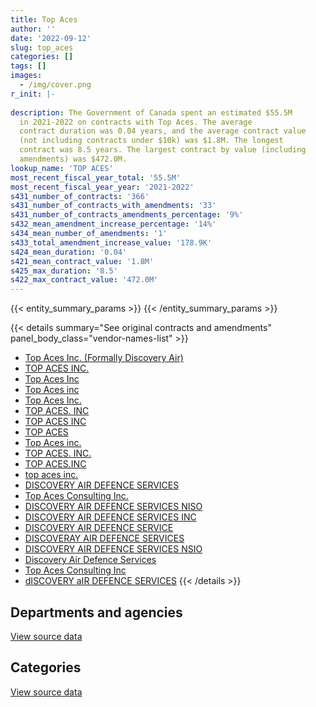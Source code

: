 ```yaml
---
title: Top Aces
author: ''
date: '2022-09-12'
slug: top_aces
categories: []
tags: []
images:
  - /img/cover.png
r_init: |-
  
description: The Government of Canada spent an estimated $55.5M
  in 2021-2022 on contracts with Top Aces. The average
  contract duration was 0.04 years, and the average contract value
  (not including contracts under $10k) was $1.8M. The longest
  contract was 8.5 years. The largest contract by value (including
  amendments) was $472.0M.
lookup_name: 'TOP ACES'
most_recent_fiscal_year_total: '55.5M'
most_recent_fiscal_year_year: '2021-2022'
s431_number_of_contracts: '366'
s431_number_of_contracts_with_amendments: '33'
s431_number_of_contracts_amendments_percentage: '9%'
s432_mean_amendment_increase_percentage: '14%'
s434_mean_number_of_amendments: '1'
s433_total_amendment_increase_value: '178.9K'
s424_mean_duration: '0.04'
s421_mean_contract_value: '1.8M'
s425_max_duration: '8.5'
s422_max_contract_value: '472.0M'
---
```


<script src="/rmarkdown-libs/htmlwidgets/htmlwidgets.js"></script>
<link href="/rmarkdown-libs/datatables-css/datatables-crosstalk.css" rel="stylesheet" />
<script src="/rmarkdown-libs/datatables-binding/datatables.js"></script>
<script src="/rmarkdown-libs/jquery/jquery-3.6.0.min.js"></script>
<link href="/rmarkdown-libs/dt-core-bootstrap/css/dataTables.bootstrap.min.css" rel="stylesheet" />
<link href="/rmarkdown-libs/dt-core-bootstrap/css/dataTables.bootstrap.extra.css" rel="stylesheet" />
<script src="/rmarkdown-libs/dt-core-bootstrap/js/jquery.dataTables.min.js"></script>
<script src="/rmarkdown-libs/dt-core-bootstrap/js/dataTables.bootstrap.min.js"></script>
<link href="/rmarkdown-libs/crosstalk/css/crosstalk.min.css" rel="stylesheet" />
<script src="/rmarkdown-libs/crosstalk/js/crosstalk.min.js"></script>
<script src="/rmarkdown-libs/htmlwidgets/htmlwidgets.js"></script>
<link href="/rmarkdown-libs/datatables-css/datatables-crosstalk.css" rel="stylesheet" />
<script src="/rmarkdown-libs/datatables-binding/datatables.js"></script>
<script src="/rmarkdown-libs/jquery/jquery-3.6.0.min.js"></script>
<link href="/rmarkdown-libs/dt-core-bootstrap/css/dataTables.bootstrap.min.css" rel="stylesheet" />
<link href="/rmarkdown-libs/dt-core-bootstrap/css/dataTables.bootstrap.extra.css" rel="stylesheet" />
<script src="/rmarkdown-libs/dt-core-bootstrap/js/jquery.dataTables.min.js"></script>
<script src="/rmarkdown-libs/dt-core-bootstrap/js/dataTables.bootstrap.min.js"></script>
<link href="/rmarkdown-libs/crosstalk/css/crosstalk.min.css" rel="stylesheet" />
<script src="/rmarkdown-libs/crosstalk/js/crosstalk.min.js"></script>

{{< entity_summary_params >}}
{{< /entity_summary_params >}}

{{< details summary="See original contracts and amendments" panel_body_class="vendor-names-list" >}}
- [Top Aces Inc. (Formally Discovery Air)](https://search.open.canada.ca/en/ct/?sort=contract_value_f%20desc&page=1&search_text=%22Top%20Aces%20Inc.%20%28Formally%20Discovery%20Air%29%22)
- [TOP ACES INC.](https://search.open.canada.ca/en/ct/?sort=contract_value_f%20desc&page=1&search_text=%22TOP%20ACES%20INC.%22)
- [Top Aces Inc](https://search.open.canada.ca/en/ct/?sort=contract_value_f%20desc&page=1&search_text=%22Top%20Aces%20Inc%22)
- [Top Aces inc](https://search.open.canada.ca/en/ct/?sort=contract_value_f%20desc&page=1&search_text=%22Top%20Aces%20inc%22)
- [Top Aces Inc.](https://search.open.canada.ca/en/ct/?sort=contract_value_f%20desc&page=1&search_text=%22Top%20Aces%20Inc.%22)
- [TOP ACES. INC](https://search.open.canada.ca/en/ct/?sort=contract_value_f%20desc&page=1&search_text=%22TOP%20ACES.%20INC%22)
- [TOP ACES INC](https://search.open.canada.ca/en/ct/?sort=contract_value_f%20desc&page=1&search_text=%22TOP%20ACES%20INC%22)
- [TOP ACES](https://search.open.canada.ca/en/ct/?sort=contract_value_f%20desc&page=1&search_text=%22TOP%20ACES%22)
- [Top Aces inc.](https://search.open.canada.ca/en/ct/?sort=contract_value_f%20desc&page=1&search_text=%22Top%20Aces%20inc.%22)
- [TOP ACES. INC.](https://search.open.canada.ca/en/ct/?sort=contract_value_f%20desc&page=1&search_text=%22TOP%20ACES.%20INC.%22)
- [TOP ACES.INC](https://search.open.canada.ca/en/ct/?sort=contract_value_f%20desc&page=1&search_text=%22TOP%20ACES.INC%22)
- [top aces inc.](https://search.open.canada.ca/en/ct/?sort=contract_value_f%20desc&page=1&search_text=%22top%20aces%20inc.%22)
- [DISCOVERY AIR DEFENCE SERVICES](https://search.open.canada.ca/en/ct/?sort=contract_value_f%20desc&page=1&search_text=%22DISCOVERY%20AIR%20DEFENCE%20SERVICES%22)
- [Top Aces Consulting Inc.](https://search.open.canada.ca/en/ct/?sort=contract_value_f%20desc&page=1&search_text=%22Top%20Aces%20Consulting%20Inc.%22)
- [DISCOVERY AIR DEFENCE SERVICES NISO](https://search.open.canada.ca/en/ct/?sort=contract_value_f%20desc&page=1&search_text=%22DISCOVERY%20AIR%20DEFENCE%20SERVICES%20NISO%22)
- [DISCOVERY AIR DEFENCE SERVICES INC](https://search.open.canada.ca/en/ct/?sort=contract_value_f%20desc&page=1&search_text=%22DISCOVERY%20AIR%20DEFENCE%20SERVICES%20INC%22)
- [DISCOVERY AIR DEFENCE SERVICE](https://search.open.canada.ca/en/ct/?sort=contract_value_f%20desc&page=1&search_text=%22DISCOVERY%20AIR%20DEFENCE%20SERVICE%22)
- [DISCOVERAY AIR DEFENCE SERVICES](https://search.open.canada.ca/en/ct/?sort=contract_value_f%20desc&page=1&search_text=%22DISCOVERAY%20AIR%20DEFENCE%20SERVICES%22)
- [DISCOVERY AIR DEFENCE SERVICES NSIO](https://search.open.canada.ca/en/ct/?sort=contract_value_f%20desc&page=1&search_text=%22DISCOVERY%20AIR%20DEFENCE%20SERVICES%20NSIO%22)
- [Discovery Air Defence Services](https://search.open.canada.ca/en/ct/?sort=contract_value_f%20desc&page=1&search_text=%22Discovery%20Air%20Defence%20Services%22)
- [Top Aces Consulting Inc](https://search.open.canada.ca/en/ct/?sort=contract_value_f%20desc&page=1&search_text=%22Top%20Aces%20Consulting%20Inc%22)
- [dISCOVERY aIR DEFENCE SERVICES](https://search.open.canada.ca/en/ct/?sort=contract_value_f%20desc&page=1&search_text=%22dISCOVERY%20aIR%20DEFENCE%20SERVICES%22)
{{< /details >}}

## Departments and agencies

<div id="htmlwidget-1" style="width:100%;height:auto;" class="datatables html-widget"></div>
<script type="application/json" data-for="htmlwidget-1">{"x":{"style":"bootstrap","filter":"none","vertical":false,"data":[["<a href=\"/departments/dnd-mdn/\">National Defence<\/a>"],[116143255.63],[142130538.46],[55500089.82],[55500089.82]],"container":"<table class=\"table table-striped table-hover row-border order-column display\">\n  <thead>\n    <tr>\n      <th>Department<\/th>\n      <th>2018-2019<\/th>\n      <th>2019-2020<\/th>\n      <th>2020-2021<\/th>\n      <th>2021-2022<\/th>\n    <\/tr>\n  <\/thead>\n<\/table>","options":{"order":[[4,"desc"]],"pageLength":10,"autoWidth":true,"columnDefs":[{"targets":1,"render":"function(data, type, row, meta) {\n    return type !== 'display' ? data : DTWidget.formatCurrency(data, \"$\", 2, 3, \",\", \".\", true, null);\n  }"},{"targets":2,"render":"function(data, type, row, meta) {\n    return type !== 'display' ? data : DTWidget.formatCurrency(data, \"$\", 2, 3, \",\", \".\", true, null);\n  }"},{"targets":3,"render":"function(data, type, row, meta) {\n    return type !== 'display' ? data : DTWidget.formatCurrency(data, \"$\", 2, 3, \",\", \".\", true, null);\n  }"},{"targets":4,"render":"function(data, type, row, meta) {\n    return type !== 'display' ? data : DTWidget.formatCurrency(data, \"$\", 2, 3, \",\", \".\", true, null);\n  }"},{"width":"16%","targets":[1,2,3,4]},{"className":"dt-right","targets":[1,2,3,4]}],"orderClasses":false}},"evals":["options.columnDefs.0.render","options.columnDefs.1.render","options.columnDefs.2.render","options.columnDefs.3.render"],"jsHooks":[]}</script>
<p class="text-right">
<a href="https://github.com/GoC-Spending/contracts-data/tree/main/data/out/vendors/top_aces/summary_by_fiscal_year_by_department.csv" class="source-data-link btn btn-link">View source data</a>
</p>

## Categories

<div id="htmlwidget-2" style="width:100%;height:auto;" class="datatables html-widget"></div>
<script type="application/json" data-for="htmlwidget-2">{"x":{"style":"bootstrap","filter":"none","vertical":false,"data":[["<a href=\"/categories/defence/\">Defence<\/a>"],[116143255.63],[142130538.46],[55500089.82],[55500089.82]],"container":"<table class=\"table table-striped table-hover row-border order-column display\">\n  <thead>\n    <tr>\n      <th>Category<\/th>\n      <th>2018-2019<\/th>\n      <th>2019-2020<\/th>\n      <th>2020-2021<\/th>\n      <th>2021-2022<\/th>\n    <\/tr>\n  <\/thead>\n<\/table>","options":{"order":[[4,"desc"]],"dom":"t","pageLength":30,"autoWidth":true,"columnDefs":[{"targets":1,"render":"function(data, type, row, meta) {\n    return type !== 'display' ? data : DTWidget.formatCurrency(data, \"$\", 2, 3, \",\", \".\", true, null);\n  }"},{"targets":2,"render":"function(data, type, row, meta) {\n    return type !== 'display' ? data : DTWidget.formatCurrency(data, \"$\", 2, 3, \",\", \".\", true, null);\n  }"},{"targets":3,"render":"function(data, type, row, meta) {\n    return type !== 'display' ? data : DTWidget.formatCurrency(data, \"$\", 2, 3, \",\", \".\", true, null);\n  }"},{"targets":4,"render":"function(data, type, row, meta) {\n    return type !== 'display' ? data : DTWidget.formatCurrency(data, \"$\", 2, 3, \",\", \".\", true, null);\n  }"},{"width":"16%","targets":[1,2,3,4]},{"className":"dt-right","targets":[1,2,3,4]}],"orderClasses":false,"lengthMenu":[10,25,30,50,100]}},"evals":["options.columnDefs.0.render","options.columnDefs.1.render","options.columnDefs.2.render","options.columnDefs.3.render"],"jsHooks":[]}</script>
<p class="text-right">
<a href="https://github.com/GoC-Spending/contracts-data/tree/main/data/out/vendors/top_aces/summary_by_fiscal_year_by_category.csv" class="source-data-link btn btn-link">View source data</a>
</p>
